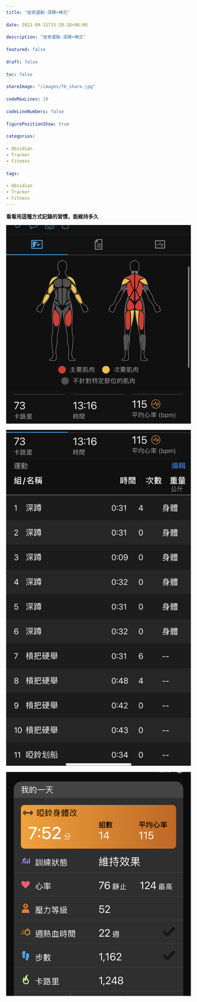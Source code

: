 ```yaml
---
title: "居家運動-深蹲+棒式"

date: 2021-09-11T15:20:28+08:00

description: "居家運動-深蹲+棒式"

featured: false

draft: false

toc: false

shareImage: "/images/fb_share.jpg"

codeMaxLines: 10

codeLineNumbers: false

figurePositionShow: true

categories:

- Obsidian
- Tracker
- Fitness

tags:

- Obsidian
- Tracker
- Fitness
---
```


**看看用這種方式記錄的習慣，能維持多久**

<!--more-->

![](/images/2021-09-11-001.jpeg)

![](/images/2021-09-11-002.jpeg)

![](/images/2021-09-11-003.jpeg)
